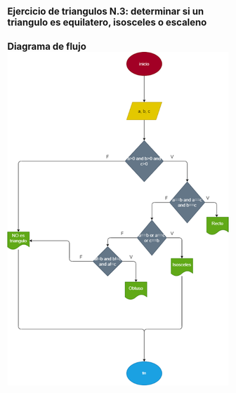 ## Ejercicio de triangulos N.3: determinar si un triangulo es equilatero, isosceles o escaleno 
## Diagrama de flujo ![Diagrama de flujo](diagrama.png "Diagrama de flujo")